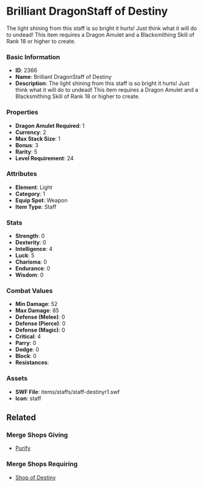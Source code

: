 # Brilliant DragonStaff of Destiny

The light shining from this staff is so bright it hurts! Just think what it will do to undead!
This item requires a Dragon Amulet and a Blacksmithing Skill of Rank 18 or higher to create.

### Basic Information

- **ID**: 2366
- **Name**: Brilliant DragonStaff of Destiny
- **Description**: The light shining from this staff is so bright it hurts! Just think what it will do to undead!
This item requires a Dragon Amulet and a Blacksmithing Skill of Rank 18 or higher to create.

### Properties

- **Dragon Amulet Required**: 1
- **Currency**: 2
- **Max Stack Size**: 1
- **Bonus**: 3
- **Rarity**: 5
- **Level Requirement**: 24

### Attributes

- **Element**: Light
- **Category**: 1
- **Equip Spot**: Weapon
- **Item Type**: Staff

### Stats

- **Strength**: 0
- **Dexterity**: 0
- **Intelligence**: 4
- **Luck**: 5
- **Charisma**: 0
- **Endurance**: 0
- **Wisdom**: 0

### Combat Values

- **Min Damage**: 52
- **Max Damage**: 85
- **Defense (Melee)**: 0
- **Defense (Pierce)**: 0
- **Defense (Magic)**: 0
- **Critical**: 4
- **Parry**: 0
- **Dodge**: 0
- **Block**: 0
- **Resistances**: 

### Assets

- **SWF File**: items/staffs/staff-destinyr1.swf
- **Icon**: staff

## Related

### Merge Shops Giving

- [Purify](../merge-shops/39-purify.md)

### Merge Shops Requiring

- [Shop of Destiny](../merge-shops/38-shop-of-destiny.md)

